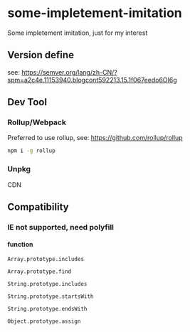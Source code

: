 # some-impletement-imitation
Some impletement imitation, just for my interest

## Version define
see: https://semver.org/lang/zh-CN/?spm=a2c4e.11153940.blogcont592213.15.1f067eedo6OI6g

## Dev Tool
### Rollup/Webpack
Preferred to use rollup, see: https://github.com/rollup/rollup
```bash
npm i -g rollup
```

### Unpkg
CDN


## Compatibility

### IE not supported, need polyfill
#### function 
`Array.prototype.includes`

`Array.prototype.find`

`String.prototype.includes`

`String.prototype.startsWith`

`String.prototype.endsWith`

`Object.prototype.assign`
